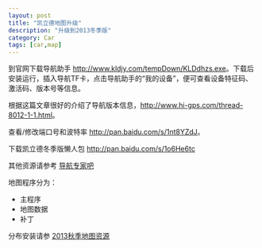 ```yaml
---
layout: post
title: "凯立德地图升级"
description: "升级到2013冬季版"
category: Car
tags: [car,map]
--- 
```

到官网下载导航助手 <http://www.kldjy.com/tempDown/KLDdhzs.exe>。下载后安装运行，插入导航TF卡，点击导航助手的“我的设备”，便可查看设备特征码、激活码、版本号等信息。

<!--more-->

根据这篇文章很好的介绍了导航版本信息，<http://www.hi-gps.com/thread-8012-1-1.html>。

查看/修改端口号和波特率 <http://pan.baidu.com/s/1nt8YZdJ>。

下载凯立德冬季版懒人包 <http://pan.baidu.com/s/1o6He6tc>

其他资源请参考 [导航专家吧](http://pan.baidu.com/share/home?uk=3123843409&view=share#category/type=0)

地图程序分为：

- 主程序
- 地图数据
- 补丁

分布安装请参 [2013秋季地图资源](http://npanel.net/forum.php?mod=viewthread&tid=799)
